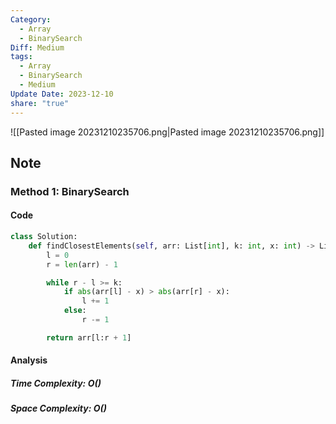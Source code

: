 ```yaml
---
Category:
  - Array
  - BinarySearch
Diff: Medium
tags:
  - Array
  - BinarySearch
  - Medium
Update Date: 2023-12-10
share: "true"
---
```


![[Pasted image 20231210235706.png|Pasted image 20231210235706.png]]
## Note
### Method 1: BinarySearch

#### Code
```python
class Solution:
    def findClosestElements(self, arr: List[int], k: int, x: int) -> List[int]:
        l = 0
        r = len(arr) - 1

        while r - l >= k:
            if abs(arr[l] - x) > abs(arr[r] - x):
                l += 1
            else:
                r -= 1

        return arr[l:r + 1]
```
#### Analysis
##### Time Complexity: $O()$
##### Space Complexity: $O()$

